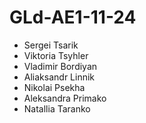 # GLd-AE1-11-24

- Sergei Tsarik
- Viktoria Tsyhler
- Vladimir Bordiyan
- Aliaksandr Linnik
- Nikolai Psekha
- Aleksandra Primako
- Natallia Taranko